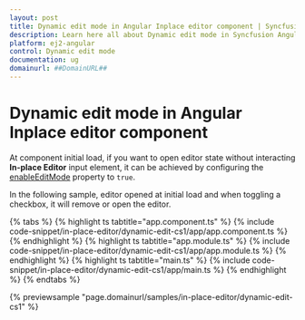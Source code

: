 ```yaml
---
layout: post
title: Dynamic edit mode in Angular Inplace editor component | Syncfusion
description: Learn here all about Dynamic edit mode in Syncfusion Angular Inplace editor component of Syncfusion Essential JS 2 and more.
platform: ej2-angular
control: Dynamic edit mode 
documentation: ug
domainurl: ##DomainURL##
---
```


# Dynamic edit mode in Angular Inplace editor component

At component initial load, if you want to open editor state without interacting **In-place Editor** input element, it can be achieved by configuring the [enableEditMode](https://ej2.syncfusion.com/angular/documentation/api/inplace-editor/#enableeditmode) property to `true`.

In the following sample, editor opened at initial load and when toggling a checkbox, it will remove or open the editor.

{% tabs %}
{% highlight ts tabtitle="app.component.ts" %}
{% include code-snippet/in-place-editor/dynamic-edit-cs1/app/app.component.ts %}
{% endhighlight %}
{% highlight ts tabtitle="app.module.ts" %}
{% include code-snippet/in-place-editor/dynamic-edit-cs1/app/app.module.ts %}
{% endhighlight %}
{% highlight ts tabtitle="main.ts" %}
{% include code-snippet/in-place-editor/dynamic-edit-cs1/app/main.ts %}
{% endhighlight %}
{% endtabs %}
  
{% previewsample "page.domainurl/samples/in-place-editor/dynamic-edit-cs1" %}